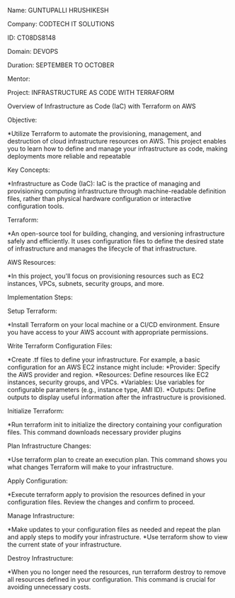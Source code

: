 Name: GUNTUPALLI HRUSHIKESH

Company: CODTECH IT SOLUTIONS

ID: CT08DS8148

Domain: DEVOPS

Duration: SEPTEMBER TO OCTOBER

Mentor:

Project: INFRASTRUCTURE AS CODE WITH TERRAFORM

Overview of Infrastructure as Code (IaC) with Terraform on AWS

Objective:

*Utilize Terraform to automate the provisioning, management, and destruction of cloud infrastructure resources on AWS. This project enables you to learn how to define and manage your infrastructure as code, making deployments more reliable and repeatable

Key Concepts:

*Infrastructure as Code (IaC):
IaC is the practice of managing and provisioning computing infrastructure through machine-readable definition files, rather than physical hardware configuration or interactive configuration tools.

Terraform:

*An open-source tool for building, changing, and versioning infrastructure safely and efficiently. It uses configuration files to define the desired state of infrastructure and manages the lifecycle of that infrastructure.

AWS Resources:

*In this project, you'll focus on provisioning resources such as EC2 instances, VPCs, subnets, security groups, and more.

Implementation Steps:

Setup Terraform:

*Install Terraform on your local machine or a CI/CD environment. Ensure you have access to your AWS account with appropriate permissions.

Write Terraform Configuration Files:

*Create .tf files to define your infrastructure. For example, a basic configuration for an AWS EC2 instance might include:
*Provider: Specify the AWS provider and region.
*Resources: Define resources like EC2 instances, security groups, and VPCs.
*Variables: Use variables for configurable parameters (e.g., instance type, AMI ID).
*Outputs: Define outputs to display useful information after the infrastructure is provisioned.

Initialize Terraform:

*Run terraform init to initialize the directory containing your configuration files. This command downloads necessary provider plugins

Plan Infrastructure Changes:

*Use terraform plan to create an execution plan. This command shows you what changes Terraform will make to your infrastructure.

Apply Configuration:

*Execute terraform apply to provision the resources defined in your configuration files. Review the changes and confirm to proceed.

Manage Infrastructure:

*Make updates to your configuration files as needed and repeat the plan and apply steps to modify your infrastructure.
*Use terraform show to view the current state of your infrastructure.

Destroy Infrastructure:

*When you no longer need the resources, run terraform destroy to remove all resources defined in your configuration. This command is crucial for avoiding unnecessary costs.
